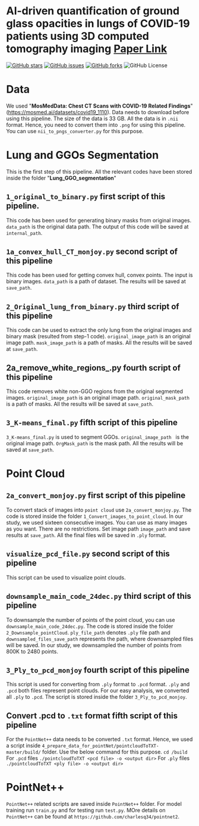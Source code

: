# AI-driven quantification of ground glass opacities in lungs of COVID-19 patients using 3D computed tomography imaging [Paper Link]( https://journals.plos.org/plosone/article?id=10.1371/journal.pone.0263916)

[![GitHub stars](https://img.shields.io/github/stars/sharmalab/GGOs_COVID-19)](https://github.com/sharmalab/GGOs_COVID-19/stargazers)
[![GitHub issues](https://img.shields.io/github/issues/sharmalab/GGOs_COVID-19)](https://github.com/sharmalab/GGOs_COVID-19/issues)
[![GitHub forks](https://img.shields.io/github/forks/sharmalab/GGOs_COVID-19)](https://github.com/sharmalab/GGOs_COVID-19/network)
![GitHub License](https://img.shields.io/github/license/sharmalab/GGOs_COVID-19)

# Data
We used "**MosMedData: Chest CT Scans with COVID-19 Related Findings**" (https://mosmed.ai/datasets/covid19_1110). Data needs to download before using this pipeline. The size of the data is 33 GB. All the data is in ```.nii``` format. Hence, you need to convert them into ```.png``` for using this pipeline. You can use ```nii_to_pngs_converter.py``` for this purpose. 


# Lung and GGOs Segmentation
This is the first step of this pipeline. All the relevant codes have been stored inside the folder "**Lung_GGO_segmentation**"

## ```1_original_to_binary.py``` first script of this pipeline. 
This code has been used for generating binary masks from original images. ```data_path``` is the original data path.  The output of this code will be saved at ```internal_path```.  

## ```1a_convex_hull_CT_monjoy.py``` second script of this pipeline
This code has been used for getting convex hull, convex points. The input is binary images. ```data_path``` is a path of dataset. The results will be saved at ```save_path```. 

## ```2_Original_lung_from_binary.py``` third script of this pipeline
This code can be used to extract the only lung from the original images and binary mask (resulted from step-1 code). ```original_image_path``` is an original image path. ```mask_image_path``` is a path of masks. All the results will be saved at ```save_path```. 

## 2a_remove_white_regions_.py fourth script of this pipeline
This code removes white non-GGO regions from the original segmented images. ```original_image_path``` is an original image path. ```original_mask_path``` is a path of masks. All the results will be saved at ```save_path```. 

## ```3_K-means_final.py``` fifth script of this pipeline
```3_K-means_final.py``` is used to segment GGOs. ```original_image_path ``` is the original image path. ```OrgMask_path``` is the mask path. All the results will be saved at ```save_path```. 

# Point Cloud
## ```2a_convert_monjoy.py``` first script of this pipeline
To convert stack of images into ```point cloud``` use ```2a_convert_monjoy.py```. The code is stored inside the folder ```1_Convert_images_to_point_cloud```. In our study, we used sixteen consecutive images. You can use as many images as you want. There are no restrictions. Set image path ```image_path``` and save results at ```save_path```. All the final files will be saved in ```.ply``` format. 

## ```visualize_pcd_file.py``` second script of this pipeline
This script can be used to visualize point clouds. 

## ```downsample_main_code_24dec.py``` third script of this pipeline
To downsample the number of points of the point cloud, you can use ```downsample_main_code_24dec.py```. The code is stored inside the folder ```2_Downsample_pointCloud```.  ```ply_file_path``` denotes ```.ply``` file path and ```downsampled_files_save_path``` represents the path, where downsampled files will be saved. In our study, we downsampled the number of points from 800K to 2480 points. 

## ```3_Ply_to_pcd_monjoy``` fourth script of this pipeline
This script is used for converting from ```.ply``` format to ```.pcd``` format. ```.ply``` and ```.pcd``` both files represent point clouds. For our easy analysis, we converted all ```.ply``` to ```.pcd```. The script is stored inside the folder ```3_Ply_to_pcd_monjoy```. 

## Convert .pcd to ```.txt``` format fifth script of this pipeline
For the ```PointNet++``` data needs to be converted ```.txt``` format. Hence, we used a script inside ```4_prepare_data_for_pointNet/pointcloudToTXT-master/build/``` folder. 
Use the below command for this purpose.
``` cd /build ```
For ```.pcd``` files
```./pointcloudToTXT <pcd file> -o <output dir>```
For ```.ply``` files
```./pointcloudToTXT <ply file> -o <output dir>```


# PointNet++
```PointNet++``` related scripts are saved inside ```PointNet++``` folder. For model training run ```train.py``` and for testing run ```test.py```. MOre details on ```PointNet++``` can be found at ```https://github.com/charlesq34/pointnet2```.

